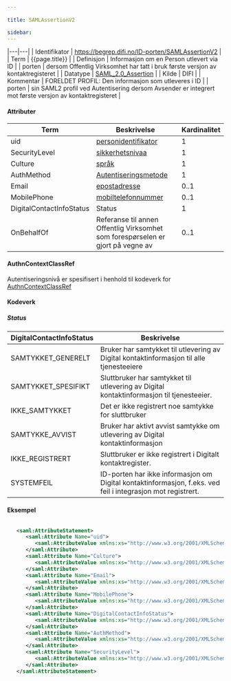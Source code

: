 ```yaml
---
 
title: SAMLAssertionV2  

sidebar:
---
```

|---|---|
| Identifikator | <https://begrep.difi.no/ID-porten/SAMLAssertionV2> |
| Term          | {{page.title}} |
| Definisjon    | Informasjon om en Person utlevert via ID |
| porten        | dersom Offentlig Virksomhet har tatt i bruk første versjon av kontaktregisteret |
| Datatype      | [SAML\_2.0\_Assertion](http://en.wikipedia.org/wiki/SAML_2.0#SAML_2.0_Assertions) |
| Kilde         | DIFI |
| Kommentar     | FORELDET PROFIL: Den informasjon som utleveres i ID |
| porten        | sin SAML2 profil ved Autentisering dersom Avsender er integrert mot første versjon av kontaktregisteret |

#### Attributer

| Term                     | Beskrivelse                                                                     | Kardinalitet |
| --- | --- | --- |
| uid                      | [personidentifikator]({{site.baseurl}}/resources/begrep/sikkerDigitalPost/begrep/personidentifikator)                              | 1            |
| SecurityLevel            | [sikkerhetsnivaa]({{site.baseurl}}/resources/begrep/sikkerDigitalPost/begrep/sikkerhetsnivaa)                                      | 1            |
| Culture                  | [språk]({{site.baseurl}}/resources/begrep/felles/spraak)                                                         | 1            |
| AuthMethod               | [Autentiseringsmetode]({{site.baseurl}}/resources/begrep/ID-porten/SAMLAssertionV1)                              | 1            |
| Email                    | [epostadresse]({{site.baseurl}}/resources/begrep/sikkerDigitalPost/begrep/epostadresse)                                            | 0..1         |
| MobilePhone              | [mobiltelefonnummer]({{site.baseurl}}/resources/begrep/felles/mobiltelefonnummer)                                | 0..1         |
| DigitalContactInfoStatus | Status                                                                          | 1            |
| OnBehalfOf               | Referanse til annen Offentlig Virksomhet som forespørselen er gjort på vegne av | 0..1         |

#### AuthnContextClassRef

Autentiseringsnivå er spesifisert i henhold til kodeverk for
[AuthnContextClassRef]({{site.baseurl}}/resources/begrep/ID-porten/SAMLAuthnRequest)

#### Kodeverk

##### Status

| DigitalContactInfoStatus | Beskrivelse                                                                                                 |
| --- | --- |
| SAMTYKKET\_GENERELT      | Bruker har samtykket til utlevering av Digital kontaktinformasjon til alle tjenesteeiere                    |
| SAMTYKKET\_SPESIFIKT     | Sluttbruker har samtykket til utlevering av Digital kontaktinformasjon til tjenesteeier.                    |
| IKKE\_SAMTYKKET          | Det er ikke registrert noe samtykke for sluttbruker                                                         |
| SAMTYKKE\_AVVIST         | Bruker har aktivt avvist samtykke om utlevering av Digital kontaktinformasjon                               |
| IKKE\_REGISTRERT         | Sluttbruker er ikke registrert i Digitalt kontaktregister.                                                  |
| SYSTEMFEIL               | ID-porten har ikke informasjon om Digital kontaktinformasjon, f.eks. ved feil i integrasjon mot registrert. |

#### Eksempel

```xml

   <saml:AttributeStatement>
      <saml:Attribute Name="uid">
         <saml:AttributeValue xmlns:xs="http://www.w3.org/2001/XMLSchema" xmlns:xsi="http://www.w3.org/2001/XMLSchema-instance" xsi:type="xs:string">03015561903</saml:AttributeValue>
      </saml:Attribute>
      <saml:Attribute Name="Culture">
         <saml:AttributeValue xmlns:xs="http://www.w3.org/2001/XMLSchema" xmlns:xsi="http://www.w3.org/2001/XMLSchema-instance" xsi:type="xs:string">nb</saml:AttributeValue>
      </saml:Attribute>
      <saml:Attribute Name="Email">
         <saml:AttributeValue xmlns:xs="http://www.w3.org/2001/XMLSchema" xmlns:xsi="http://www.w3.org/2001/XMLSchema-instance" xsi:type="xs:string">03015561903-test@minid.norge.no</saml:AttributeValue>
      </saml:Attribute>
      <saml:Attribute Name="MobilePhone">
         <saml:AttributeValue xmlns:xs="http://www.w3.org/2001/XMLSchema" xmlns:xsi="http://www.w3.org/2001/XMLSchema-instance" xsi:type="xs:string">03015561903</saml:AttributeValue>
      </saml:Attribute>   
      <saml:Attribute Name="DigitalContactInfoStatus">
         <saml:AttributeValue xmlns:xs="http://www.w3.org/2001/XMLSchema" xmlns:xsi="http://www.w3.org/2001/XMLSchema-instance" xsi:type="xs:string">SAMTYKKET_GENERELT</saml:AttributeValue>
      </saml:Attribute>
      <saml:Attribute Name="AuthMethod">
         <saml:AttributeValue xmlns:xs="http://www.w3.org/2001/XMLSchema" xmlns:xsi="http://www.w3.org/2001/XMLSchema-instance" xsi:type="xs:string">Minid-PIN</saml:AttributeValue>
      </saml:Attribute>
      <saml:Attribute Name="SecurityLevel">
         <saml:AttributeValue xmlns:xs="http://www.w3.org/2001/XMLSchema" xmlns:xsi="http://www.w3.org/2001/XMLSchema-instance" xsi:type="xs:string">3</saml:AttributeValue>
      </saml:Attribute>
   </saml:AttributeStatement>

```
